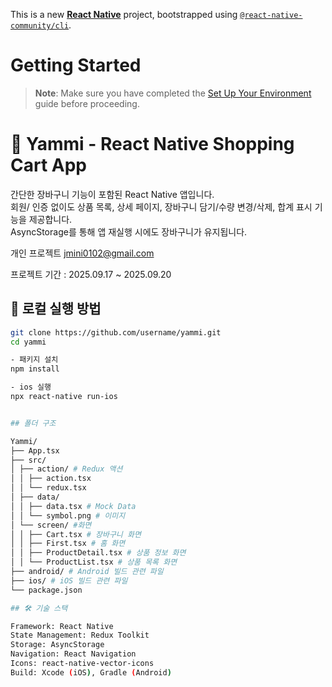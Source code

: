 This is a new [**React Native**](https://reactnative.dev) project, bootstrapped using [`@react-native-community/cli`](https://github.com/react-native-community/cli).

# Getting Started

> **Note**: Make sure you have completed the [Set Up Your Environment](https://reactnative.dev/docs/set-up-your-environment) guide before proceeding.

# 🛒 Yammi - React Native Shopping Cart App

간단한 장바구니 기능이 포함된 React Native 앱입니다.  
회원/ 인증 없이도 상품 목록, 상세 페이지, 장바구니 담기/수량 변경/삭제, 합계 표시 기능을 제공합니다.  
AsyncStorage를 통해 앱 재실행 시에도 장바구니가 유지됩니다.

개인 프로젝트 jmini0102@gmail.com

프로젝트 기간 : 2025.09.17 ~ 2025.09.20

## 🚀 로컬 실행 방법

```bash
git clone https://github.com/username/yammi.git
cd yammi

- 패키지 설치
npm install

- ios 실행
npx react-native run-ios


## 폴더 구조

Yammi/
├── App.tsx
├── src/
│ ├── action/ # Redux 액션
│ │ ├── action.tsx
│ │ └── redux.tsx
│ ├── data/
│ │ ├── data.tsx # Mock Data
│ │ └── symbol.png # 이미지
│ └── screen/ #화면
│ │ ├── Cart.tsx # 장바구니 화면
│ │ ├── First.tsx # 홈 화면
│ │ ├── ProductDetail.tsx # 상품 정보 화면
│ │ └── ProductList.tsx # 상품 목록 화면
├── android/ # Android 빌드 관련 파일
├── ios/ # iOS 빌드 관련 파일
└── package.json

## 🛠️ 기술 스택

Framework: React Native
State Management: Redux Toolkit
Storage: AsyncStorage
Navigation: React Navigation
Icons: react-native-vector-icons
Build: Xcode (iOS), Gradle (Android)

```
